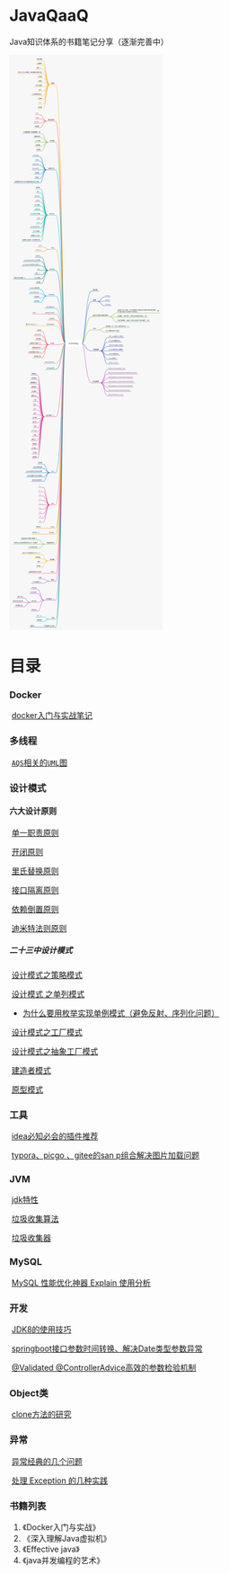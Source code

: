 # JavaQaaQ

Java知识体系的书籍笔记分享（逐渐完善中）

![someday](https://raw.githubusercontent.com/zjmJavaByte/images/master/images/someday.png)

# 目录

### Docker

​		[docker入门与实战笔记](https://github.com/zjmJavaByte/JavaQaaQ/blob/master/docs/docker%E6%8A%80%E6%9C%AF%E5%85%A5%E9%97%A8%E4%B8%8E%E5%AE%9E%E6%88%98.md)

### 多线程

​		[`AQS`相关的`UML`图](https://gitee.com/laoyouji1018/images/raw/master/img/20210618140644.png)

### 设计模式

#### 六大设计原则

​		[单一职责原则](https://github.com/zjmJavaByte/JavaQaaQ/blob/master/docs/单一职责原则.md)

​		[开闭原则](https://github.com/zjmJavaByte/JavaQaaQ/blob/master/docs/开闭原则.md)

​		[里氏替换原则](https://github.com/zjmJavaByte/JavaQaaQ/blob/master/docs/里氏替换原则.md)

​		[接口隔离原则](https://github.com/zjmJavaByte/JavaQaaQ/blob/master/docs/接口隔离原则.md)

​		[依赖倒置原则](https://github.com/zjmJavaByte/JavaQaaQ/blob/master/docs/依赖倒置原则.md)

​		[迪米特法则原则](https://github.com/zjmJavaByte/JavaQaaQ/blob/master/docs/迪米特法则原则.md)

##### 二十三中设计模式

​		[设计模式之策略模式](https://github.com/zjmJavaByte/JavaQaaQ/blob/master/docs/%E8%AE%BE%E8%AE%A1%E6%A8%A1%E5%BC%8F-%E7%AD%96%E7%95%A5%E6%A8%A1%E5%BC%8F.md)

​		[设计模式 之单列模式](https://github.com/zjmJavaByte/JavaQaaQ/blob/master/docs/%E8%AE%BE%E8%AE%A1%E6%A8%A1%E5%BC%8F-%E5%8D%95%E4%BE%8B%E6%A8%A1%E5%BC%8F.md)

- [为什么要用枚举实现单例模式（避免反射、序列化问题）](https://github.com/zjmJavaByte/JavaQaaQ/blob/master/docs/%E4%B8%BA%E4%BB%80%E4%B9%88%E8%A6%81%E7%94%A8%E6%9E%9A%E4%B8%BE%E5%AE%9E%E7%8E%B0%E5%8D%95%E4%BE%8B%E6%A8%A1%E5%BC%8F%EF%BC%88%E9%81%BF%E5%85%8D%E5%8F%8D%E5%B0%84%E3%80%81%E5%BA%8F%E5%88%97%E5%8C%96%E9%97%AE%E9%A2%98%EF%BC%89.md)

​        [设计模式之工厂模式](https://github.com/zjmJavaByte/JavaQaaQ/blob/master/docs/design-mode/%E5%B7%A5%E5%8E%82%E6%A8%A1%E5%BC%8F.md)

​        [设计模式之抽象工厂模式](https://github.com/zjmJavaByte/JavaQaaQ/blob/master/docs/design-mode/%E6%8A%BD%E8%B1%A1%E5%B7%A5%E5%8E%82%E6%A8%A1%E5%BC%8F.md)

​        [建造者模式](https://github.com/zjmJavaByte/JavaQaaQ/blob/master/docs/design-mode/%E5%BB%BA%E9%80%A0%E8%80%85%E6%A8%A1%E5%BC%8F.md)

​        [原型模式](https://github.com/zjmJavaByte/JavaQaaQ/blob/master/docs/design-mode/%E5%8E%9F%E5%9E%8B%E6%A8%A1%E5%BC%8F.md)


### 工具

​		[idea必知必会的插件推荐](https://github.com/zjmJavaByte/JavaQaaQ/blob/master/docs/idea%E5%BF%85%E7%9F%A5%E5%BF%85%E4%BC%9A%E7%9A%84%E6%8F%92%E4%BB%B6%E6%8E%A8%E8%8D%90.md)

​        [typora、picgo 、gitee的san p组合解决图片加载问题](https://github.com/zjmJavaByte/JavaQaaQ/blob/master/docs/typora%E3%80%81picgo%20%E3%80%81gitee%E7%9A%84san%20p%E7%BB%84%E5%90%88%E8%A7%A3%E5%86%B3%E5%9B%BE%E7%89%87%E5%8A%A0%E8%BD%BD%E9%97%AE%E9%A2%98.md)

### JVM

​		[jdk特性](https://github.com/zjmJavaByte/JavaQaaQ/blob/master/docs/jdk%E7%89%B9%E6%80%A7.md)

​		[垃圾收集算法](https://github.com/zjmJavaByte/JavaQaaQ/blob/master/docs/%E5%9E%83%E5%9C%BE%E6%94%B6%E9%9B%86%E7%AE%97%E6%B3%95.md)

​		[垃圾收集器](https://github.com/zjmJavaByte/JavaQaaQ/blob/master/docs/%E5%9E%83%E5%9C%BE%E6%94%B6%E9%9B%86%E5%99%A8.md)

### MySQL

​         [MySQL 性能优化神器 Explain 使用分析](https://github.com/zjmJavaByte/JavaQaaQ/blob/master/docs/MySQL%20%E6%80%A7%E8%83%BD%E4%BC%98%E5%8C%96%E7%A5%9E%E5%99%A8%20Explain%20%E4%BD%BF%E7%94%A8%E5%88%86%E6%9E%90.md)

### 开发

​        [JDK8的使用技巧](https://github.com/zjmJavaByte/JavaQaaQ/blob/master/docs/JDK8的使用技巧.md)

​		[springboot接口参数时间转换、解决Date类型参数异常](https://github.com/zjmJavaByte/JavaQaaQ/blob/master/docs/springboot接口参数时间转换、解决Date类型参数异常.md)

​		[@Validated @ControllerAdvice高效的参数检验机制](https://github.com/zjmJavaByte/JavaQaaQ/blob/master/docs/@Validated、@ControllerAdvice高效的参数检验机制.md)

### Object类

​		[clone方法的研究]()

### 异常

​		[异常经典的几个问题](https://github.com/zjmJavaByte/JavaQaaQ/blob/master/docs/异常经典的几个问题.md)

​		[处理 Exception 的几种实践](https://github.com/zjmJavaByte/JavaQaaQ/blob/master/docs/处理Exception的几种实践.md)

### 书籍列表

1. 《Docker入门与实战》
2. 《深入理解Java虚拟机》
3. 《Effective java》
4. 《java并发编程的艺术》

